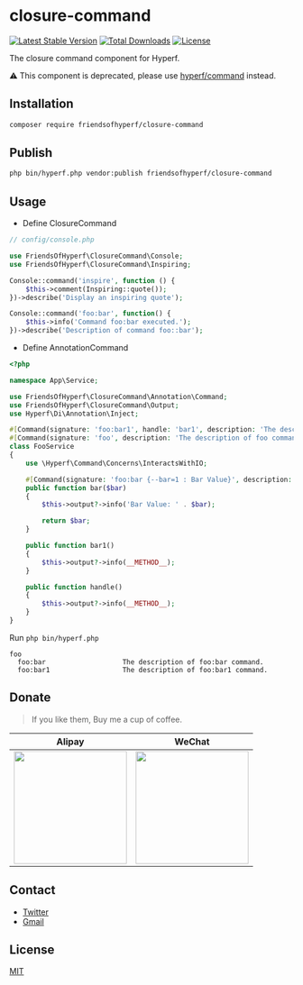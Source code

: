 # closure-command

[![Latest Stable Version](https://img.shields.io/packagist/v/friendsofhyperf/closure-command)](https://packagist.org/packages/friendsofhyperf/closure-command)
[![Total Downloads](https://img.shields.io/packagist/dt/friendsofhyperf/closure-command)](https://packagist.org/packages/friendsofhyperf/closure-command)
[![License](https://img.shields.io/packagist/l/friendsofhyperf/closure-command)](https://github.com/friendsofhyperf/closure-command)

The closure command component for Hyperf.

⚠️ This component is deprecated, please use [hyperf/command](https://github.com/hyperf/command) instead.

## Installation

```bash
composer require friendsofhyperf/closure-command
```

## Publish

```bash
php bin/hyperf.php vendor:publish friendsofhyperf/closure-command
```

## Usage

- Define ClosureCommand

```php
// config/console.php

use FriendsOfHyperf\ClosureCommand\Console;
use FriendsOfHyperf\ClosureCommand\Inspiring;

Console::command('inspire', function () {
    $this->comment(Inspiring::quote());
})->describe('Display an inspiring quote');

Console::command('foo:bar', function() {
    $this->info('Command foo:bar executed.');
})->describe('Description of command foo::bar');
```

- Define AnnotationCommand

```php
<?php

namespace App\Service;

use FriendsOfHyperf\ClosureCommand\Annotation\Command;
use FriendsOfHyperf\ClosureCommand\Output;
use Hyperf\Di\Annotation\Inject;

#[Command(signature: 'foo:bar1', handle: 'bar1', description: 'The description of foo:bar1 command.')]
#[Command(signature: 'foo', description: 'The description of foo command.')]
class FooService
{
    use \Hyperf\Command\Concerns\InteractsWithIO;

    #[Command(signature: 'foo:bar {--bar=1 : Bar Value}', description: 'The description of foo:bar command.')]
    public function bar($bar)
    {
        $this->output?->info('Bar Value: ' . $bar);

        return $bar;
    }

    public function bar1()
    {
        $this->output?->info(__METHOD__);
    }

    public function handle()
    {
        $this->output?->info(__METHOD__);
    }
}
```

Run `php bin/hyperf.php`

```shell
foo
  foo:bar                   The description of foo:bar command.
  foo:bar1                  The description of foo:bar1 command.
```

## Donate

> If you like them, Buy me a cup of coffee.

| Alipay | WeChat |
|  ----  |  ----  |
| <img src="https://hdj.me/images/alipay-min.jpg" width="200" height="200" />  | <img src="https://hdj.me/images/wechat-pay-min.jpg" width="200" height="200" /> |

## Contact

- [Twitter](https://twitter.com/huangdijia)
- [Gmail](mailto:huangdijia@gmail.com)

## License

[MIT](LICENSE)
